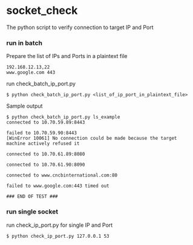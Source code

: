 # socket_check
The python script to verify connection to target IP and Port

### run in batch
Prepare the list of IPs and Ports in a plaintext file
```
192.168.12.13,22
www.google.com 443
```
run check_batch_ip_port.py
```
$ python check_batch_ip_port.py <list_of_ip_port_in_plaintext_file>
```
Sample output
```
$ python check_batch_ip_port.py ls_example
connected to 10.70.59.89:8443

failed to 10.70.59.90:8443
[WinError 10061] No connection could be made because the target machine actively refused it

connected to 10.70.61.89:8080

connected to 10.70.61.90:8090

connected to www.cncbinternational.com:80

failed to www.google.com:443 timed out

### END OF TEST ###
```

### run single socket
run check_ip_port.py for single IP and Port
```
$ python check_ip_port.py 127.0.0.1 53
```